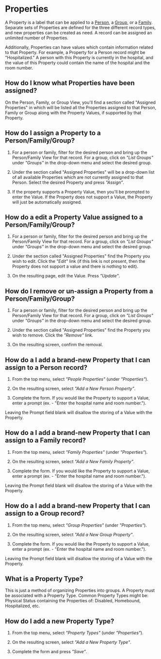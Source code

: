 # Properties

A Property is a label that can be applied to a [Person](person.md), a [Group](Groups.md), or a [Family](families.md). Separate sets of Properties are defined for the three different record types, and new properties can be created as need. A record can be assigned an unlimited number of Properties.

Additionally, Properties can have values which contain information related to that Property. For example, a Property for a Person record might be "Hospitalized." A person with this Property is currently in the hospital, and the value of this Property could contain the name of the hospital and the room number.

## How do I know what Properties have been assigned?

On the Person, Family, or Group View, you'll find a section called "Assigned Properties" in which will be listed all the Properties assigned to that Person, Family or Group along with the Property Values, if supported by that Property.

## How do I assign a Property to a Person/Family/Group?

1. For a person or family, filter for the desired person and bring up the Person/Family View for that record. For a group, click on _"List Groups"_ under _"Groups"_ in the drop-down menu and select the desired group.

2. Under the section called "Assigned Properties" will be a drop-down list of all available Properties which are not currently assigned to that Person. Select the desired Property and press _"Assign"_.

3. If the property supports a Property Value, then you'll be prompted to enter the Value. If the Property does not support a Value, the Property will just be automatically assigned.

## How do a edit a Property Value assigned to a Person/Family/Group?

1. For a person or family, filter for the desired person and bring up the Person/Family View for that record. For a group, click on _"List Groups"_ under _"Groups"_ in the drop-down menu and select the desired group.

2. Under the section called "Assigned Properties" find the Property you wish to edit. Click the _"Edit"_ link (if this link is not present, then the Property does not support a value and there is nothing to edit).

3. On the resulting page, edit the Value. Press _"Update"_.

## How do I remove or un-assign a Property from a Person/Family/Group?

1. For a person or family, filter for the desired person and bring up the Person/Family View for that record. For a group, click on _"List Groups"_ under _"Groups"_ in the drop-down menu and select the desired group.

2. Under the section called "Assigned Properties" find the Property you wish to remove. Click the _"Remove"_ link.

3. On the resulting screen, confirm the removal.

## How do a I add a brand-new Property that I can assign to a Person record?

1. From the top menu, select _"People Properties"_ (under _"Properties"_).

2. On the resulting screen, select _"Add a New Person Property"_.

3. Complete the form. If you would like the Property to support a Value, enter a prompt (ex. - "Enter the hospital name and room number.").

Leaving the Prompt field blank will disallow the storing of a Value with the Property.

## How do a I add a brand-new Property that I can assign to a Family record?

1. From the top menu, select _"Family Properties"_ (under _"Properties"_).

2. On the resulting screen, select _"Add a New Family Property"_.

3. Complete the form. If you would like the Property to support a Value, enter a prompt (ex. - "Enter the hospital name and room number.").

Leaving the Prompt field blank will disallow the storing of a Value with the Property.

## How do a I add a brand-new Property that I can assign to a Group record?

1. From the top menu, select _"Group Properties"_ (under _"Properties"_).

2. On the resulting screen, select _"Add a New Group Property"_.

3. Complete the form. If you would like the Property to support a Value, enter a prompt (ex. - "Enter the hospital name and room number.").

Leaving the Prompt field blank will disallow the storing of a Value with the Property.

## What is a Property Type?

This is just a method of organizing Properties into groups. A Property must be associated with a Property Type. Common Property Types might be: Physical Status containing the Properties of: Disabled, Homebound, Hospitalized, etc.

## How do I add a new Property Type?

1. From the top menu, select _"Property Types"_ (under _"Properties"_).

2. On the resulting screen, select _"Add a New Property Type"_.

3. Complete the form and press _"Save"_.
